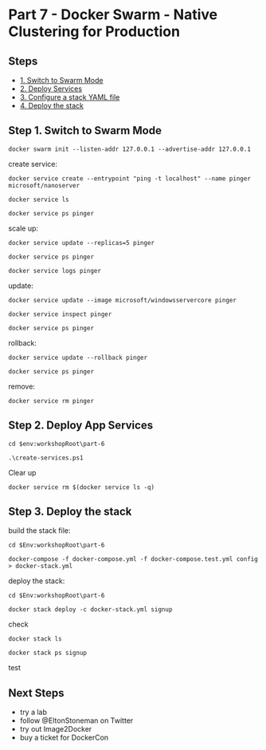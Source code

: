 # Part 7 - Docker Swarm - Native Clustering for Production



## Steps

* [1. Switch to Swarm Mode](#1)
* [2. Deploy Services](#2)
* [3. Configure a stack YAML file](#3)
* [4. Deploy the stack](#4)


## <a name="1"></a>Step 1. Switch to Swarm Mode

```
docker swarm init --listen-addr 127.0.0.1 --advertise-addr 127.0.0.1
```

create service:

```
docker service create --entrypoint "ping -t localhost" --name pinger microsoft/nanoserver

docker service ls

docker service ps pinger
```

scale up:

```
docker service update --replicas=5 pinger

docker service ps pinger

docker service logs pinger
```


update:

```
docker service update --image microsoft/windowsservercore pinger

docker service inspect pinger

docker service ps pinger
```

rollback:

```
docker service update --rollback pinger

docker service ps pinger
```

remove:

```
docker service rm pinger
```

## <a name="2"></a>Step 2. Deploy App Services

```
cd $env:workshopRoot\part-6

.\create-services.ps1
```

Clear up

```
docker service rm $(docker service ls -q)
```


## <a name="1"></a>Step 3. Deploy the stack

build the stack file:

```
cd $Env:workshopRoot\part-6

docker-compose -f docker-compose.yml -f docker-compose.test.yml config > docker-stack.yml
```

deploy the stack:

```
cd $Env:workshopRoot\part-6

docker stack deploy -c docker-stack.yml signup
```

check

```
docker stack ls

docker stack ps signup
```

test

## Next Steps

- try a lab
- follow @EltonStoneman on Twitter
- try out Image2Docker
- buy a ticket for DockerCon